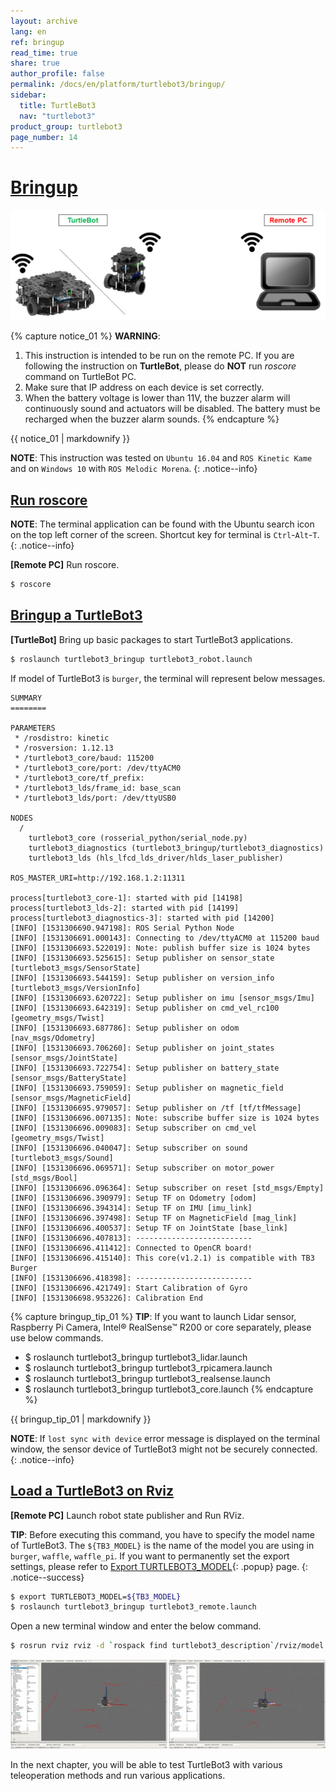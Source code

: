 ```yaml
---
layout: archive
lang: en
ref: bringup
read_time: true
share: true
author_profile: false
permalink: /docs/en/platform/turtlebot3/bringup/
sidebar:
  title: TurtleBot3
  nav: "turtlebot3"
product_group: turtlebot3
page_number: 14
---
```


<div style="counter-reset: h1 6"></div>

# [Bringup](#bringup)

![](/assets/images/platform/turtlebot3/software/remote_pc_and_turtlebot.png)

{% capture notice_01 %}
**WARNING**: 
1. This instruction is intended to be run on the remote PC. If you are following the instruction on **TurtleBot**, please do **NOT** run *roscore* command on TurtleBot PC.
2. Make sure that IP address on each device is set correctly.
3. When the battery voltage is lower than 11V, the buzzer alarm will continuously sound and actuators will be disabled. The battery must be recharged when the buzzer alarm sounds.
{% endcapture %}
<div class="notice--warning">{{ notice_01 | markdownify }}</div>

**NOTE**: This instruction was tested on `Ubuntu 16.04` and `ROS Kinetic Kame` and on `Windows 10` with `ROS Melodic Morena`.
{: .notice--info}

## [Run roscore](#run-roscore)

**NOTE**: The terminal application can be found with the Ubuntu search icon on the top left corner of the screen. Shortcut key for terminal is `Ctrl`-`Alt`-`T`.
{: .notice--info}

**[Remote PC]** Run roscore.

``` bash
$ roscore
```

## [Bringup a TurtleBot3](#bringup-a-turtlebot3)

**[TurtleBot]** Bring up basic packages to start TurtleBot3 applications.

``` bash
$ roslaunch turtlebot3_bringup turtlebot3_robot.launch
```

If model of TurtleBot3 is `burger`, the terminal will represent below messages.

```
SUMMARY
========

PARAMETERS
 * /rosdistro: kinetic
 * /rosversion: 1.12.13
 * /turtlebot3_core/baud: 115200
 * /turtlebot3_core/port: /dev/ttyACM0
 * /turtlebot3_core/tf_prefix: 
 * /turtlebot3_lds/frame_id: base_scan
 * /turtlebot3_lds/port: /dev/ttyUSB0

NODES
  /
    turtlebot3_core (rosserial_python/serial_node.py)
    turtlebot3_diagnostics (turtlebot3_bringup/turtlebot3_diagnostics)
    turtlebot3_lds (hls_lfcd_lds_driver/hlds_laser_publisher)

ROS_MASTER_URI=http://192.168.1.2:11311

process[turtlebot3_core-1]: started with pid [14198]
process[turtlebot3_lds-2]: started with pid [14199]
process[turtlebot3_diagnostics-3]: started with pid [14200]
[INFO] [1531306690.947198]: ROS Serial Python Node
[INFO] [1531306691.000143]: Connecting to /dev/ttyACM0 at 115200 baud
[INFO] [1531306693.522019]: Note: publish buffer size is 1024 bytes
[INFO] [1531306693.525615]: Setup publisher on sensor_state [turtlebot3_msgs/SensorState]
[INFO] [1531306693.544159]: Setup publisher on version_info [turtlebot3_msgs/VersionInfo]
[INFO] [1531306693.620722]: Setup publisher on imu [sensor_msgs/Imu]
[INFO] [1531306693.642319]: Setup publisher on cmd_vel_rc100 [geometry_msgs/Twist]
[INFO] [1531306693.687786]: Setup publisher on odom [nav_msgs/Odometry]
[INFO] [1531306693.706260]: Setup publisher on joint_states [sensor_msgs/JointState]
[INFO] [1531306693.722754]: Setup publisher on battery_state [sensor_msgs/BatteryState]
[INFO] [1531306693.759059]: Setup publisher on magnetic_field [sensor_msgs/MagneticField]
[INFO] [1531306695.979057]: Setup publisher on /tf [tf/tfMessage]
[INFO] [1531306696.007135]: Note: subscribe buffer size is 1024 bytes
[INFO] [1531306696.009083]: Setup subscriber on cmd_vel [geometry_msgs/Twist]
[INFO] [1531306696.040047]: Setup subscriber on sound [turtlebot3_msgs/Sound]
[INFO] [1531306696.069571]: Setup subscriber on motor_power [std_msgs/Bool]
[INFO] [1531306696.096364]: Setup subscriber on reset [std_msgs/Empty]
[INFO] [1531306696.390979]: Setup TF on Odometry [odom]
[INFO] [1531306696.394314]: Setup TF on IMU [imu_link]
[INFO] [1531306696.397498]: Setup TF on MagneticField [mag_link]
[INFO] [1531306696.400537]: Setup TF on JointState [base_link]
[INFO] [1531306696.407813]: --------------------------
[INFO] [1531306696.411412]: Connected to OpenCR board!
[INFO] [1531306696.415140]: This core(v1.2.1) is compatible with TB3 Burger
[INFO] [1531306696.418398]: --------------------------
[INFO] [1531306696.421749]: Start Calibration of Gyro
[INFO] [1531306698.953226]: Calibration End
```

{% capture bringup_tip_01 %}
**TIP**: If you want to launch Lidar sensor, Raspberry Pi Camera, Intel® RealSense™ R200 or core separately, please use below commands.
  - $ roslaunch turtlebot3_bringup turtlebot3_lidar.launch
  - $ roslaunch turtlebot3_bringup turtlebot3_rpicamera.launch
  - $ roslaunch turtlebot3_bringup turtlebot3_realsense.launch
  - $ roslaunch turtlebot3_bringup turtlebot3_core.launch
{% endcapture %}

<div class="notice--info">{{ bringup_tip_01 | markdownify }}</div>

**NOTE**: If `lost sync with device` error message is displayed on the terminal window, the sensor device of TurtleBot3 might not be securely connected.
{: .notice--info}

## [Load a TurtleBot3 on Rviz](#load-a-turtlebot3-on-rviz)

**[Remote PC]** Launch robot state publisher and Run RViz.

**TIP**: Before executing this command, you have to specify the model name of TurtleBot3. The `${TB3_MODEL}` is the name of the model you are using in `burger`, `waffle`, `waffle_pi`. If you want to permanently set the export settings, please refer to [Export TURTLEBOT3_MODEL][export_turtlebot3_model]{: .popup} page.
{: .notice--success}

``` bash
$ export TURTLEBOT3_MODEL=${TB3_MODEL}
$ roslaunch turtlebot3_bringup turtlebot3_remote.launch
```

Open a new terminal window and enter the below command.

```bash
$ rosrun rviz rviz -d `rospack find turtlebot3_description`/rviz/model.rviz
```

![](/assets/images/platform/turtlebot3/bringup/run_rviz.jpg)

In the next chapter, you will be able to test TurtleBot3 with various teleoperation methods and run various applications.

[intel_realsense]: /docs/en/platform/turtlebot3/appendix_realsense/#installation
[raspberry_pi_camera]: /docs/en/platform/turtlebot3/appendix_raspi_cam/#installation
[raspbian]: /docs/en/platform/turtlebot3/raspberry_pi_3_setup/#install-linux-based-on-raspbian
[export_turtlebot3_model]: /docs/en/platform/turtlebot3/export_turtlebot3_model
